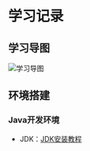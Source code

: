 # 学习记录

## 学习导图

![学习导图](D:\总文档\软件工程师之路.png)

## 环境搭建

### Java开发环境

- JDK：[JDK安装教程](./环境搭建/JavaJDK/JavaJDK安装.md)